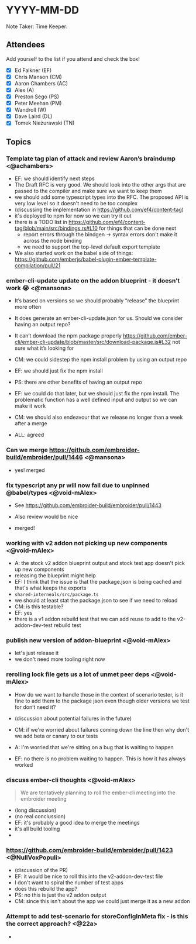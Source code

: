 # YYYY-MM-DD

Note Taker: 
Time Keeper: 

## Attendees

Add yourself to the list if you attend and check the box!

- [x] Ed Falkner (EF)
- [x] Chris Manson (CM)
- [x] Aaron Chambers (AC)
- [x] Alex (A)
- [x] Preston Sego (PS)
- [x] Peter Meehan (PM)
- [x] Wandroll (W)
- [x] Dave Laird (DL)
- [x] Tomek Nieżurawski (TN)

## Topics

### Template tag plan of attack and review Aaron’s braindump <@achambers>

- EF: we should identify next steps
- The Draft RFC is very good. We should look into the other args that are passed to the compiler and make sure we want to keep them
- we should add some typescript types into the RFC. The proposed API is very low level so it doesn't need to be too complex
- (discussing the implementation in https://github.com/ef4/content-tag)
- it's deployed to npm for now so we can try it out
- there is a TODO list in https://github.com/ef4/content-tag/blob/main/src/bindings.rs#L10 for things that can be done next
  - report errors through the bindgen -> syntax errors don't make it across the node binding
  - we need to support the top-level default export template 
- We also started work on the babel side of things: https://github.com/emberjs/babel-plugin-ember-template-compilation/pull/21

### ember-cli-update update on the addon blueprint - it doesn’t work 😭 <@mansona>

  - It’s based on versions so we should probably “release” the blueprint more often
  - It does generate an ember-cli-update.json for us. Should we consider having an output repo?
  - It can’t download the npm package properly https://github.com/ember-cli/ember-cli-update/blob/master/src/download-package.js#L32 not sure what it’s looking for

- CM: we could sidestep the npm install problem by using an output repo
- EF: we should just fix the npm install
- PS: there are other benefits of having an output repo
- EF: we could do that later, but we should just fix the npm install. The problematic function has a well defined input and output so we can make it work 
- CM: we should also endeavour that we release no longer than a week after a merge
- ALL: agreed

### Can we merge https://github.com/embroider-build/embroider/pull/1446 <@mansona>	

- yes! merged 

### fix typescript any pr will now fail due to unpinned @babel/types <@void-mAlex>
  - See https://github.com/embroider-build/embroider/pull/1443
  - Also review would be nice

- merged!

### working with v2 addon not picking up new components <@void-mAlex>

- A: the stock v2 addon blueprint output and stock test app doesn't pick up new components
- releasing the blueprint might help
- EF: I think that the issue is that the package.json is being cached and that's what keeps the exports
- `shared-interneals/src/package.ts`
- we should at least stat the package.json to see if we need to reload
- CM: is this testable? 
- EF: yes
- there is a v1 addon rebuild test that we can add reuse to add to the v2-addon-dev-test rebuild test

### publish new version of addon-blueprint <@void-mAlex>

- let's just release it
- we don't need more tooling right now

### rerolling lock file gets us a lot of unmet peer deps <@void-mAlex>

  - How do we want to handle those in the context of scenario tester, is it fine to add them to the package json even though older versions we test for don’t need it?

- (discussion about potential failures in the future)
- CM: if we're worried about failures coming down the line then why don't we add beta or canary to our tests
- A: I'm worried that we're sitting on a bug that is waiting to happen
- EF: no there is no problem waiting to happen. This is how it has always worked 

### discuss ember-cli thoughts <@void-mAlex>

> We are tentatively planning to roll the ember-cli meeting into the embroider meeting

- (long discussion)
- (no real conclussion)
- EF: it's probably a good idea to merge the meetings
- it's all build tooling
- 

### https://github.com/embroider-build/embroider/pull/1423 <@NullVoxPopuli>

- (discussion of the PR)
- EF: it would be nice to roll this into the v2-addon-dev-test file
- I don't want to spiral the number of test apps
- does this rebuild the app? 
- PS: no this is just the v2 addon output
- CM: since this isn't about the app we could just merge it as a new addon

### Attempt to add test-scenario for storeConfigInMeta fix - is this the correct approach? <@22a>

- 

